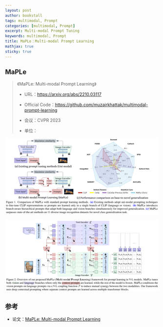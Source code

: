 ```yaml
---
layout: post
author: bookstall
tags: multimodal, Prompt
categories: [multimodal, Prompt]
excerpt: Multi-modal Prompt Tuning
keywords: multimodal, Prompt
title: MaPLe：Multi-modal Prompt Learning
mathjax: true
sticky: true
---
```



## MaPLe

> 《MaPLe: Multi-modal Prompt Learning》
>
> - URL：https://arxiv.org/abs/2210.03117
>
> - Official Code：https://github.com/muzairkhattak/multimodal-prompt-learning
>
> - 会议：CVPR 2023
>
> - 单位：


![MaPLe](/images/posts/MaPLe/MaPLe.png)

![MaPLe 框架图](/images/posts/MaPLe/MaPLe-framework.png)










## 参考

- 论文：[MaPLe: Multi-modal Prompt Learning](https://arxiv.org/abs/2210.03117)





